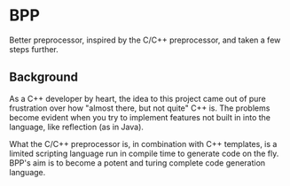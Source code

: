# BPP
Better preprocessor, inspired by the C/C++ preprocessor, and taken a few steps further.

## Background
As a C++ developer by heart, the idea to this project came out of pure frustration over how "almost there, but not quite" C++ is. The problems become evident when you try to implement features not built in into the language, like reflection (as in Java).

What the C/C++ preprocessor is, in combination with C++ templates, is a limited scripting language run in compile time to generate code on the fly. BPP's aim is to become a potent and turing complete code generation language.

